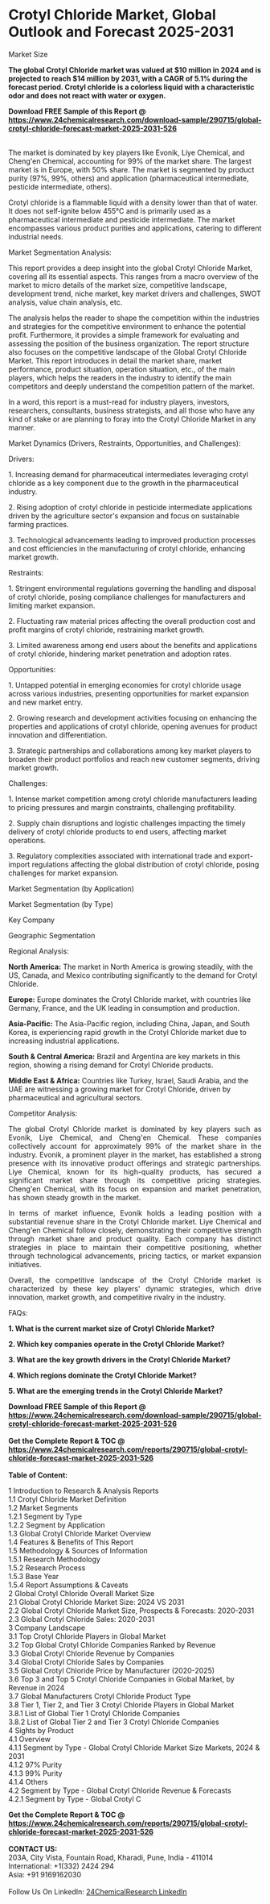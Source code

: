 <h1>Crotyl Chloride Market, Global Outlook and Forecast 2025-2031</h1><p>Market Size</p><p>
</p><p><strong>The global Crotyl Chloride market was valued at $10 million in 2024 and is projected to reach $14 million by 2031, with a CAGR of 5.1% during the forecast period. Crotyl chloride is a colorless liquid with a characteristic odor and does not react with water or oxygen.</strong></p><div><b>Download FREE Sample of this Report @ 
            <a href="https://www.24chemicalresearch.com/download-sample/290715/global-crotyl-chloride-forecast-market-2025-2031-526">
            https://www.24chemicalresearch.com/download-sample/290715/global-crotyl-chloride-forecast-market-2025-2031-526</a></b></div><br><p>
</p><p>The market is dominated by key players like Evonik, Liye Chemical, and Cheng'en Chemical, accounting for 99% of the market share. The largest market is in Europe, with 50% share. The market is segmented by product purity (97%, 99%, others) and application (pharmaceutical intermediate, pesticide intermediate, others).</p><p>
</p><p>Crotyl chloride is a flammable liquid with a density lower than that of water. It does not self-ignite below 455°C and is primarily used as a pharmaceutical intermediate and pesticide intermediate. The market encompasses various product purities and applications, catering to different industrial needs.</p><p>
Market Segmentation Analysis:</p><p>
</p><p>This report provides a deep insight into the global Crotyl Chloride Market, covering all its essential aspects. This ranges from a macro overview of the market to micro details of the market size, competitive landscape, development trend, niche market, key market drivers and challenges, SWOT analysis, value chain analysis, etc.</p><p>
</p><p>The analysis helps the reader to shape the competition within the industries and strategies for the competitive environment to enhance the potential profit. Furthermore, it provides a simple framework for evaluating and assessing the position of the business organization. The report structure also focuses on the competitive landscape of the Global Crotyl Chloride Market. This report introduces in detail the market share, market performance, product situation, operation situation, etc., of the main players, which helps the readers in the industry to identify the main competitors and deeply understand the competition pattern of the market.</p><p>
</p><p>In a word, this report is a must-read for industry players, investors, researchers, consultants, business strategists, and all those who have any kind of stake or are planning to foray into the Crotyl Chloride Market in any manner.</p><p>
Market Dynamics (Drivers, Restraints, Opportunities, and Challenges):</p><p>
Drivers:</p><p>
</p><p>1. Increasing demand for pharmaceutical intermediates leveraging crotyl chloride as a key component due to the growth in the pharmaceutical industry.</p><p>
</p><p>2. Rising adoption of crotyl chloride in pesticide intermediate applications driven by the agriculture sector's expansion and focus on sustainable farming practices.</p><p>
</p><p>3. Technological advancements leading to improved production processes and cost efficiencies in the manufacturing of crotyl chloride, enhancing market growth.</p><p>
Restraints:</p><p>
</p><p>1. Stringent environmental regulations governing the handling and disposal of crotyl chloride, posing compliance challenges for manufacturers and limiting market expansion.</p><p>
</p><p>2. Fluctuating raw material prices affecting the overall production cost and profit margins of crotyl chloride, restraining market growth.</p><p>
</p><p>3. Limited awareness among end users about the benefits and applications of crotyl chloride, hindering market penetration and adoption rates.</p><p>
Opportunities:</p><p>
</p><p>1. Untapped potential in emerging economies for crotyl chloride usage across various industries, presenting opportunities for market expansion and new market entry.</p><p>
</p><p>2. Growing research and development activities focusing on enhancing the properties and applications of crotyl chloride, opening avenues for product innovation and differentiation.</p><p>
</p><p>3. Strategic partnerships and collaborations among key market players to broaden their product portfolios and reach new customer segments, driving market growth.</p><p>
Challenges:</p><p>
</p><p>1. Intense market competition among crotyl chloride manufacturers leading to pricing pressures and margin constraints, challenging profitability.</p><p>
</p><p>2. Supply chain disruptions and logistic challenges impacting the timely delivery of crotyl chloride products to end users, affecting market operations.</p><p>
</p><p>3. Regulatory complexities associated with international trade and export-import regulations affecting the global distribution of crotyl chloride, posing challenges for market expansion.</p><p>
Market Segmentation (by Application)</p><p>
</p><p>
Market Segmentation (by Type)</p><p>
</p><p>
Key Company</p><p>
</p><p>
Geographic Segmentation</p><p>
</p><p>
	</p><p>
Regional Analysis:</p><p>
</p><p><strong>North America:</strong> The market in North America is growing steadily, with the US, Canada, and Mexico contributing significantly to the demand for Crotyl Chloride.</p><p>
</p><p><strong>Europe:</strong> Europe dominates the Crotyl Chloride market, with countries like Germany, France, and the UK leading in consumption and production.</p><p>
</p><p><strong>Asia-Pacific:</strong> The Asia-Pacific region, including China, Japan, and South Korea, is experiencing rapid growth in the Crotyl Chloride market due to increasing industrial applications.</p><p>
</p><p><strong>South &amp; Central America:</strong> Brazil and Argentina are key markets in this region, showing a rising demand for Crotyl Chloride products.</p><p>
</p><p><strong>Middle East &amp; Africa:</strong> Countries like Turkey, Israel, Saudi Arabia, and the UAE are witnessing a growing market for Crotyl Chloride, driven by pharmaceutical and agricultural sectors.</p><p>
Competitor Analysis:</p><p>
</p><p style="text-align:justify">The global Crotyl Chloride market is dominated by key players such as Evonik, Liye Chemical, and Cheng'en Chemical. These companies collectively account for approximately 99% of the market share in the industry. Evonik, a prominent player in the market, has established a strong presence with its innovative product offerings and strategic partnerships. Liye Chemical, known for its high-quality products, has secured a significant market share through its competitive pricing strategies. Cheng'en Chemical, with its focus on expansion and market penetration, has shown steady growth in the market.</p><p>
</p><p style="text-align:justify">In terms of market influence, Evonik holds a leading position with a substantial revenue share in the Crotyl Chloride market. Liye Chemical and Cheng'en Chemical follow closely, demonstrating their competitive strength through market share and product quality. Each company has distinct strategies in place to maintain their competitive positioning, whether through technological advancements, pricing tactics, or market expansion initiatives.</p><p>
</p><p style="text-align:justify">Overall, the competitive landscape of the Crotyl Chloride market is characterized by these key players' dynamic strategies, which drive innovation, market growth, and competitive rivalry in the industry.</p><p>
FAQs:</p><p>
</p><p><strong>1. What is the current market size of Crotyl Chloride Market?</strong></p><p>
</p><p>
</p><p><strong>2. Which key companies operate in the Crotyl Chloride Market?</strong></p><p>
</p><p>
</p><p><strong>3. What are the key growth drivers in the Crotyl Chloride Market?</strong></p><p>
</p><p>
</p><p><strong>4. Which regions dominate the Crotyl Chloride Market?</strong></p><p>
</p><p>
</p><p><strong>5. What are the emerging trends in the Crotyl Chloride Market?</strong></p><p>
</p><div><b>Download FREE Sample of this Report @ 
            <a href="https://www.24chemicalresearch.com/download-sample/290715/global-crotyl-chloride-forecast-market-2025-2031-526">
            https://www.24chemicalresearch.com/download-sample/290715/global-crotyl-chloride-forecast-market-2025-2031-526</a></b></div><br><div><b>Get the Complete Report & TOC @ 
            <a href="https://www.24chemicalresearch.com/reports/290715/global-crotyl-chloride-forecast-market-2025-2031-526">
            https://www.24chemicalresearch.com/reports/290715/global-crotyl-chloride-forecast-market-2025-2031-526</a></b></div><br>
            <b>Table of Content:</b><p>1 Introduction to Research & Analysis Reports<br />
 1.1 Crotyl Chloride Market Definition<br />
 1.2 Market Segments<br />
 1.2.1 Segment by Type<br />
 1.2.2 Segment by Application<br />
 1.3 Global Crotyl Chloride Market Overview<br />
 1.4 Features & Benefits of This Report<br />
 1.5 Methodology & Sources of Information<br />
 1.5.1 Research Methodology<br />
 1.5.2 Research Process<br />
 1.5.3 Base Year<br />
 1.5.4 Report Assumptions & Caveats<br />
2 Global Crotyl Chloride Overall Market Size<br />
 2.1 Global Crotyl Chloride Market Size: 2024 VS 2031<br />
 2.2 Global Crotyl Chloride Market Size, Prospects & Forecasts: 2020-2031<br />
 2.3 Global Crotyl Chloride Sales: 2020-2031<br />
3 Company Landscape<br />
 3.1 Top Crotyl Chloride Players in Global Market<br />
 3.2 Top Global Crotyl Chloride Companies Ranked by Revenue<br />
 3.3 Global Crotyl Chloride Revenue by Companies<br />
 3.4 Global Crotyl Chloride Sales by Companies<br />
 3.5 Global Crotyl Chloride Price by Manufacturer (2020-2025)<br />
 3.6 Top 3 and Top 5 Crotyl Chloride Companies in Global Market, by Revenue in 2024<br />
 3.7 Global Manufacturers Crotyl Chloride Product Type<br />
 3.8 Tier 1, Tier 2, and Tier 3 Crotyl Chloride Players in Global Market<br />
 3.8.1 List of Global Tier 1 Crotyl Chloride Companies<br />
 3.8.2 List of Global Tier 2 and Tier 3 Crotyl Chloride Companies<br />
4 Sights by Product<br />
 4.1 Overview<br />
 4.1.1 Segment by Type - Global Crotyl Chloride Market Size Markets, 2024 & 2031<br />
 4.1.2 97% Purity<br />
 4.1.3 99% Purity<br />
 4.1.4 Others<br />
 4.2 Segment by Type - Global Crotyl Chloride Revenue & Forecasts<br />
 4.2.1 Segment by Type - Global Crotyl C</p><div><b>Get the Complete Report & TOC @ 
            <a href="https://www.24chemicalresearch.com/reports/290715/global-crotyl-chloride-forecast-market-2025-2031-526">
            https://www.24chemicalresearch.com/reports/290715/global-crotyl-chloride-forecast-market-2025-2031-526</a></b></div><br><b>CONTACT US:</b><br>
            203A, City Vista, Fountain Road, Kharadi, Pune, India - 411014<br>
            International: +1(332) 2424 294<br>
            Asia: +91 9169162030 <br><br>
            Follow Us On LinkedIn: <a href="https://www.linkedin.com/company/24chemicalresearch/">24ChemicalResearch LinkedIn</a>